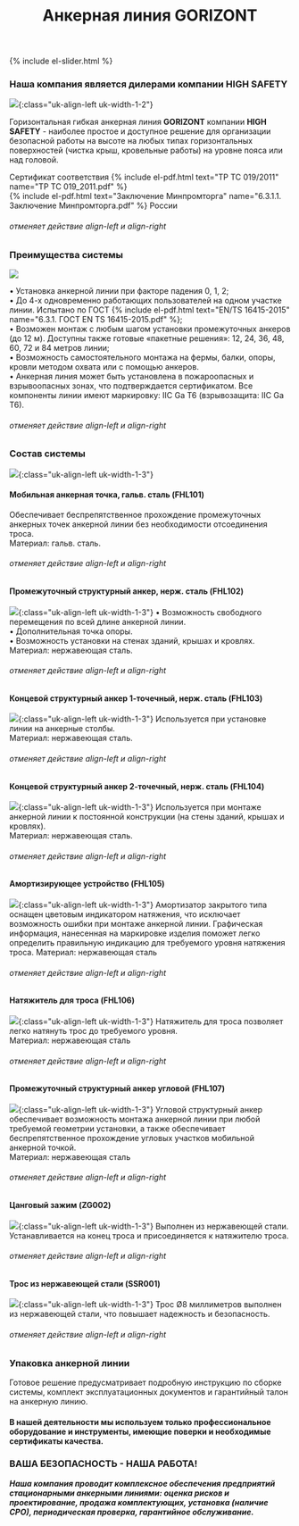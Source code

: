 ﻿---
title: Анкерная линия GORIZONT
cat: 3
sortid: 3.2
submenu: true
---

<div style="clear:both"></div>

{% include el-slider.html  %}

### Наша компания является дилерами компании **HIGH SAFETY**
![](/img/toplogo/3.2.0.jpg){:class="uk-align-left uk-width-1-2"}

Горизонтальная гибкая анкерная линия **GORIZONT** компании **HIGH SAFETY** - наиболее простое и доступное решение для организации безопасной работы на высоте на любых типах горизонтальных поверхностей (чистка крыш, кровельные работы) на уровне пояса или над головой. 

Сертификат соответствия {% include el-pdf.html text="TP TC 019/2011" name="TP TC 019_2011.pdf" %}  
{% include el-pdf.html text="Заключение Минпромторга" name="6.3.1.1. Заключение Минпромторга.pdf" %} России

###### отменяет действие align-left и align-right
### **Преимущества системы**  
![](/img/sss/3.2.1.gif)
 
•	Установка анкерной линии при факторе падения 0, 1, 2;  
•	До 4-х одновременно работающих пользователей на одном участке линии. Испытано по ГОСТ {% include el-pdf.html text="EN/TS 16415-2015" name="6.3.1. ГОСТ EN TS 16415-2015.pdf" %};  
•	Возможен монтаж с любым шагом установки промежуточных анкеров (до 12 м). Доступны также готовые «пакетные решения»: 12, 24, 36, 48, 60, 72 и 84 метров линии;  
•	Возможность самостоятельного монтажа на фермы, балки, опоры, кровли методом охвата или с помощью анкеров.   
•	Анкерная линия может быть установлена в пожароопасных и взрывоопасных зонах, что подтверждается сертификатом. Все компоненты линии имеют маркировку: IIC Ga T6 (взрывозащита: IIC Ga T6).
###### отменяет действие align-left и align-right 

 
### **Состав системы**
![](/img/sss/3.FHL101.gif){:class="uk-align-left uk-width-1-3"}

#### Мобильная анкерная точка, гальв. сталь (FHL101)
Обеспечивает беспрепятственное прохождение промежуточных анкерных точек анкерной линии без необходимости отсоединения троса.   
Материал: гальв. сталь.
###### отменяет действие align-left и align-right

#### Промежуточный структурный анкер, нерж. сталь (FHL102)  
![](/img/sss/3.FHL102.gif){:class="uk-align-left uk-width-1-3"}
•  Возможность свободного перемещения по всей длине анкерной линии.  
•  Дополнительная точка опоры.  
•  Возможность установки на стенах зданий, крышах и кровлях.  
Материал: нержавеющая сталь.
###### отменяет действие align-left и align-right
  
#### Концевой структурный анкер 1-точечный, нерж. сталь (FHL103)
![](/img/sss/3.FHL103.gif){:class="uk-align-left uk-width-1-3"}
Используется при установке линии на анкерные столбы.   
Материал: нержавеющая сталь.
###### отменяет действие align-left и align-right

#### Концевой структурный анкер 2-точечный, нерж. сталь (FHL104)
![](/img/sss/3.FHL104.gif){:class="uk-align-left uk-width-1-3"}
Используется при монтаже анкерной линии к постоянной конструкции (на стены зданий, крышах и кровлях).  
Материал: нержавеющая сталь.
###### отменяет действие align-left и align-right
 
#### Амортизирующее устройство (FHL105)
![](/img/sss/3.FHL105.gif){:class="uk-align-left uk-width-1-3"}
Амортизатор закрытого типа оснащен цветовым индикатором натяжения, что исключает возможность ошибки при монтаже анкерной линии. Графическая информация, нанесенная на маркировке изделия поможет легко определить правильную индикацию для требуемого уровня натяжения троса. 
Материал: нержавеющая сталь
###### отменяет действие align-left и align-right

#### Натяжитель для троса (FHL106)
![](/img/sss/3.FHL106.gif){:class="uk-align-left uk-width-1-3"}
Натяжитель для троса позволяет легко натянуть трос до требуемого уровня.   
Материал: нержавеющая сталь
###### отменяет действие align-left и align-right

#### Промежуточный структурный анкер угловой (FHL107)
![](/img/sss/3.FHL107.gif){:class="uk-align-left uk-width-1-3"}
Угловой структурный анкер обеспечивает возможность монтажа анкерной линии при любой требуемой геометрии установки, а также обеспечивает беспрепятственное прохождение угловых участков мобильной анкерной точкой.   
Материал: нержавеющая сталь
###### отменяет действие align-left и align-right

#### Цанговый зажим (ZG002)
![](/img/sss/3.ZG002.gif){:class="uk-align-left uk-width-1-3"}
Выполнен из нержавеющей стали. Устанавливается на конец троса и присоединяется к натяжителю троса.
###### отменяет действие align-left и align-right

#### Трос из нержавеющей стали (SSR001) 
![](/img/sss/3.SSR001.gif){:class="uk-align-left uk-width-1-3"}
Трос Ø8 миллиметров выполнен из нержавеющей стали, что повышает надежность и безопасность.
###### отменяет действие align-left и align-right

### Упаковка анкерной линии  
Готовое решение предусматривает подробную инструкцию по сборке системы, комплект эксплуатационных документов и гарантийный талон на анкерную линию.

#### В нашей деятельности мы используем только профессиональное оборудование и инструменты, имеющие поверки и необходимые сертификаты качества.


### ВАША БЕЗОПАСНОСТЬ - НАША РАБОТА!

***Наша компания проводит комплексное обеспечения предприятий стационарными анкерными линиями: оценка рисков и проектирование, продажа комплектующих, установка (наличие СРО), периодическая проверка, гарантийное обслуживание.***


